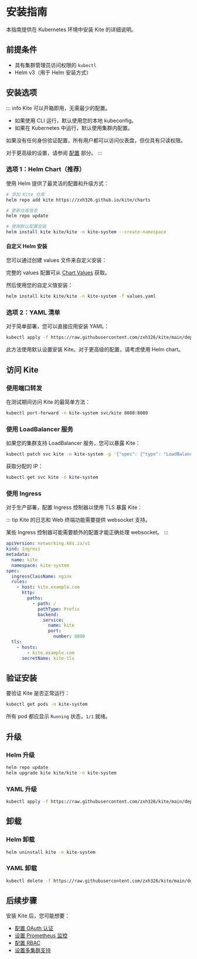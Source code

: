 # 安装指南

本指南提供在 Kubernetes 环境中安装 Kite 的详细说明。

## 前提条件

- 具有集群管理员访问权限的 `kubectl`
- Helm v3（用于 Helm 安装方式）

## 安装选项

::: info
Kite 可以开箱即用，无需最少的配置。

- 如果使用 CLI 运行，默认使用您的本地 kubeconfig。
- 如果在 Kubernetes 中运行，默认使用集群内配置。

如果没有任何身份验证配置，所有用户都可以访问仪表盘，但仅具有只读权限。

对于更高级的设置，请参阅 [配置](../config/) 部分。
:::

### 选项 1：Helm Chart（推荐）

使用 Helm 提供了最灵活的配置和升级方式：

```bash
# 添加 Kite 仓库
helm repo add kite https://zxh326.github.io/kite/charts

# 更新仓库信息
helm repo update

# 使用默认配置安装
helm install kite kite/kite -n kite-system --create-namespace
```

#### 自定义 Helm 安装

您可以通过创建 values 文件来自定义安装：

完整的 values 配置可从 [Chart Values](../config/chart-values) 获取。

然后使用您的自定义值安装：

```bash
helm install kite kite/kite -n kite-system -f values.yaml
```

### 选项 2：YAML 清单

对于简单部署，您可以直接应用安装 YAML：

```bash
kubectl apply -f https://raw.githubusercontent.com/zxh326/kite/main/deploy/install.yaml
```

此方法使用默认设置安装 Kite。对于更高级的配置，请考虑使用 Helm chart。

## 访问 Kite

### 使用端口转发

在测试期间访问 Kite 的最简单方法：

```bash
kubectl port-forward -n kite-system svc/kite 8080:8080
```

### 使用 LoadBalancer 服务

如果您的集群支持 LoadBalancer 服务，您可以暴露 Kite：

```bash
kubectl patch svc kite -n kite-system -p '{"spec": {"type": "LoadBalancer"}}'
```

获取分配的 IP：

```bash
kubectl get svc kite -n kite-system
```

### 使用 Ingress

对于生产部署，配置 Ingress 控制器以使用 TLS 暴露 Kite：

::: tip
Kite 的日志和 Web 终端功能需要提供 websocket 支持。

某些 Ingress 控制器可能需要额外的配置才能正确处理 websocket。
:::

```yaml
apiVersion: networking.k8s.io/v1
kind: Ingress
metadata:
  name: kite
  namespace: kite-system
spec:
  ingressClassName: nginx
  rules:
    - host: kite.example.com
      http:
        paths:
          - path: /
            pathType: Prefix
            backend:
              service:
                name: kite
                port:
                  number: 8080
  tls:
    - hosts:
        - kite.example.com
      secretName: kite-tls
```

## 验证安装

要验证 Kite 是否正常运行：

```bash
kubectl get pods -n kite-system
```

所有 pod 都应显示 `Running` 状态，`1/1` 就绪。

## 升级

### Helm 升级

```bash
helm repo update
helm upgrade kite kite/kite -n kite-system
```

### YAML 升级

```bash
kubectl apply -f https://raw.githubusercontent.com/zxh326/kite/main/deploy/install.yaml
```

## 卸载

### Helm 卸载

```bash
helm uninstall kite -n kite-system
```

### YAML 卸载

```bash
kubectl delete -f https://raw.githubusercontent.com/zxh326/kite/main/deploy/install.yaml
```

## 后续步骤

安装 Kite 后，您可能想要：

- [配置 OAuth 认证](../config/oauth-setup)
- [设置 Prometheus 监控](../config/prometheus-setup)
- [配置 RBAC](../config/rbac-config)
- [设置多集群支持](../config/multi-cluster)

